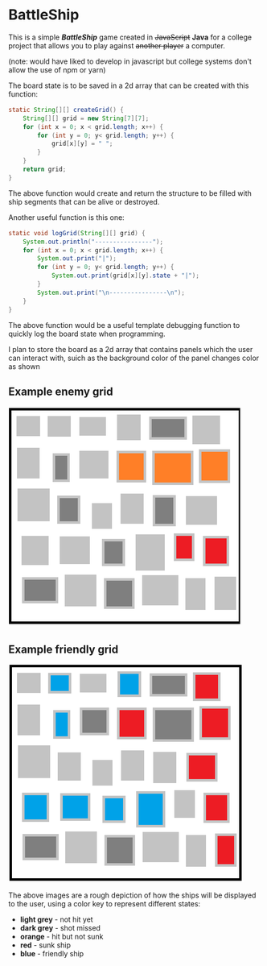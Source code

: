 # BattleShip

This is a simple **_BattleShip_** game created in ~~JavaScript~~ **Java** for a college project that allows you to play against ~~another player~~ a computer.

(note: would have liked to develop in javascript but college systems don't allow the use of npm or yarn)


The board state is to be saved in a 2d array that can be created with this function:
```java
static String[][] createGrid() {
	String[][] grid = new String[7][7];
	for (int x = 0; x < grid.length; x++) {
		for (int y = 0; y< grid.length; y++) {
			grid[x][y] = " ";
		}
	}		
	return grid;
}
```
The above function would create and return the structure to be filled with ship segments that can be alive or destroyed.

Another useful function is this one:
```java
static void logGrid(String[][] grid) {
	System.out.println("----------------");
	for (int x = 0; x < grid.length; x++) {
		System.out.print("|");
		for (int y = 0; y< grid.length; y++) {
			System.out.print(grid[x][y].state + "|");
		}
		System.out.print("\n----------------\n");
	}
}
```
The above function would be a useful template debugging function to quickly log the board state when programming.

I plan to store the board as a 2d array that contains panels which the user can interact with, suich as the background color of the panel changes color as shown

## Example enemy grid
![Example enemy grid](./Images/example_enemy_grid.png "Enemy Grid")

## Example friendly grid
![Example friendly grid](./Images/example_friendly_grid.png "Friendly Grid")

The above images are a rough depiction of how the ships will be displayed to the user, using a color key to represent different states:

- **light grey** - not hit yet
- **dark grey** - shot missed
- **orange** - hit but not sunk
- **red** - sunk ship
- **blue** - friendly ship
